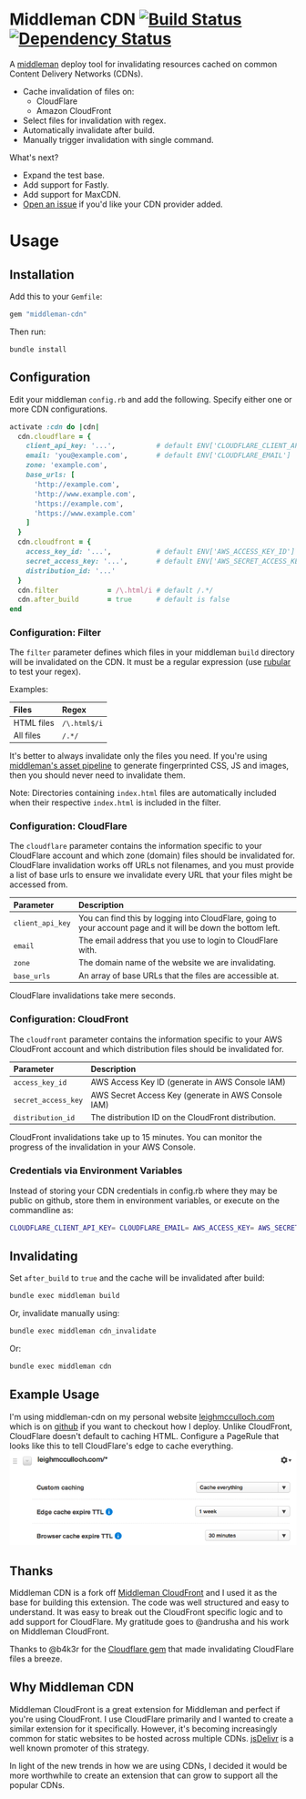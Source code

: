# Middleman CDN [![Build Status](https://travis-ci.org/leighmcculloch/middleman-cdn.svg)](https://travis-ci.org/leighmcculloch/middleman-cdn) [![Dependency Status](https://gemnasium.com/leighmcculloch/middleman-cdn.png)](https://gemnasium.com/leighmcculloch/middleman-cdn)
A [middleman](http://middlemanapp.com/) deploy tool for invalidating resources cached
on common Content Delivery Networks (CDNs).

* Cache invalidation of files on:
  * CloudFlare
  * Amazon CloudFront
* Select files for invalidation with regex.  
* Automatically invalidate after build.
* Manually trigger invalidation with single command.

What's next?

* Expand the test base.
* Add support for Fastly.
* Add support for MaxCDN.
* [Open an issue](../../issues/new) if you'd like your CDN provider added.

# Usage

## Installation
Add this to your `Gemfile`:  
```ruby
gem "middleman-cdn"
```

Then run:  
```
bundle install
```

## Configuration

Edit your middleman `config.rb` and add the following. Specify either one or
more CDN configurations.
```ruby
activate :cdn do |cdn|
  cdn.cloudflare = {
    client_api_key: '...',          # default ENV['CLOUDFLARE_CLIENT_API_KEY']
    email: 'you@example.com',       # default ENV['CLOUDFLARE_EMAIL']
    zone: 'example.com',
    base_urls: [
      'http://example.com',
      'http://www.example.com',
      'https://example.com',
      'https://www.example.com'
    ]
  }
  cdn.cloudfront = {
    access_key_id: '...',           # default ENV['AWS_ACCESS_KEY_ID']
    secret_access_key: '...',       # default ENV['AWS_SECRET_ACCESS_KEY']
    distribution_id: '...'
  }
  cdn.filter            = /\.html/i # default /.*/
  cdn.after_build       = true      # default is false
end
```

### Configuration: Filter

The `filter` parameter defines which files in your middleman `build` directory
will be invalidated on the CDN. It must be a regular expression (use
[rubular](http://rubular.com/) to test your regex).  

Examples:

| Files         | Regex         |
|:------------- |:------------- |
| HTML files    | `/\.html$/i`  |
| All files     | `/.*/`        |

It's better to always invalidate only the files you need. If you're using
[middleman's asset pipeline](http://middlemanapp.com/basics/asset-pipeline/) to
generate fingerprinted CSS, JS and images, then you should never need to
invalidate them.

Note: Directories containing `index.html` files are automatically included
when their respective `index.html` is included in the filter.

### Configuration: CloudFlare

The `cloudflare` parameter contains the information specific to your CloudFlare
account and which zone (domain) files should be invalidated for. CloudFlare
invalidation works off URLs not filenames, and you must provide a list of
base urls to ensure we invalidate every URL that your files might be accessed
from.

| Parameter | Description |
|:--------- |:----------- |
| `client_api_key` | You can find this by logging into CloudFlare, going to your account page and it will be down the bottom left. |
| `email` | The email address that you use to login to CloudFlare with. |
| `zone` | The domain name of the website we are invalidating. |
| `base_urls` | An array of base URLs that the files are accessible at. |

CloudFlare invalidations take mere seconds.

### Configuration: CloudFront

The `cloudfront` parameter contains the information specific to your AWS CloudFront
account and which distribution files should be invalidated for.

| Parameter | Description |
|:--------- |:----------- |
| `access_key_id` | AWS Access Key ID (generate in AWS Console IAM) |
| `secret_access_key` | AWS Secret Access Key (generate in AWS Console IAM) |
| `distribution_id` | The distribution ID on the CloudFront distribution. |

CloudFront invalidations take up to 15 minutes. You can monitor the progress of
the invalidation in your AWS Console.

### Credentials via Environment Variables

Instead of storing your CDN credentials in config.rb where they may be public
on github, store them in environment variables, or execute on the
commandline as:

```bash
CLOUDFLARE_CLIENT_API_KEY= CLOUDFLARE_EMAIL= AWS_ACCESS_KEY= AWS_SECRET= bundle exec middleman invalidate
```

## Invalidating

Set `after_build` to `true` and the cache will be invalidated after build:  
```bash
bundle exec middleman build
```

Or, invalidate manually using:  
```bash
bundle exec middleman cdn_invalidate
```

Or:
```bash
bundle exec middleman cdn
```

## Example Usage

I'm using middleman-cdn on my personal website [leighmcculloch.com](http://leighmcculloch.com) which is on [github](https://github.com/leighmcculloch/leighmcculloch.com) if you want to checkout how I deploy. Unlike CloudFront, CloudFlare doesn't default to caching HTML. Configure a PageRule that looks like this to tell CloudFlare's edge to cache everything.  
![CloudFlare PageRule Example](README-cloudflare-pagerule-example.png)

## Thanks

Middleman CDN is a fork off [Middleman CloudFront](https://github.com/andrusha/middleman-cloudfront) and I used it as the base for building this extension. The code was well structured and easy to understand. It was easy to break out the CloudFront specific logic and to add support for CloudFlare. My gratitude goes to @andrusha and his work on Middleman CloudFront.

Thanks to @b4k3r for the [Cloudflare gem](https://github.com/b4k3r/cloudflare) that made invalidating CloudFlare files a breeze.

## Why Middleman CDN

Middleman CloudFront is a great extension for Middleman and perfect if you're using CloudFront. I use CloudFlare primarily and I wanted to create a similar extension for it specifically. However, it's becoming increasingly common for static websites to be hosted across multiple CDNs. [jsDelivr](http://jsdelivr.com/) is a well known promoter of this strategy.  

In light of the new trends in how we are using CDNs, I decided it would be more worthwhile to create an extension that can grow to support all the popular CDNs.
